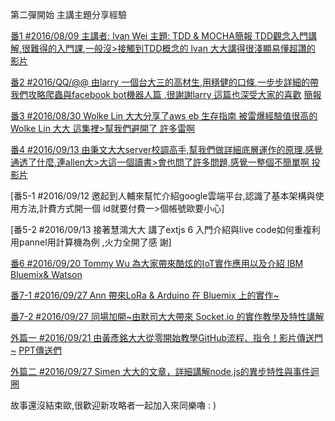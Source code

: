 第二彈開始 主講主題分享經驗

[番1 #2016/08/09 主講者: lvan Wei 主題: TDD & MOCHA簡報 TDD觀念入門講解,很難得的入門課,一般沒>接觸到TDD概念的 lvan 大大講得很淺顯易懂超讚的 ](https://www.slideshare.net/secret/wpcI5SaMMRBz8H) [影片](https://youtu.be/c-6w2fWKEUg)

[番2 #2016/QQ/@@ 由larry 一個台大三的高材生,用穩健的口條,一步步詳細的帶我們攻略爬蟲與facebook bot機器人篇 ,很謝謝larry 這篇也深受大家的喜歡]( https://youtu.be/c5gz5TxtEQk)
[簡報](https://larry850806.github.io/weather)

[番3 #2016/08/30 Wolke Lin 大大分享了aws eb 生存指南 被雷爆經驗值很高的 Wolke Lin 大大 這集裡>幫我們避開了
許多雷啊
](https://youtu.be/XGNwlz2y1K4)

[番4 #2016/09/13 由秉文大大server校調高手,幫我們做詳細底層運作的原理,感覺通透了什麼,連allen大>大這一個讀書>會也問了許多問題,感覺一整個不簡單啊   ](https://www.youtube.com/watch?v=zpQ-Pkza1D8)
[投影片](http://www.slideshare.net/ssuser3e0b1d/long-polling-65300815
)

[番5-1 #2016/09/12  邀起到人輔來幫忙介紹google雲端平台,認識了基本架構與使用方法,計費方式開一個
id就要付費一>個帳號歐要小心]

[番5-2 #2016/09/13  接著慧鴻大大 講了extjs 6 入門介紹與live code如何重複利用pannel用計算機為例
,火力全開了感
謝]

[番6 #2016/09/20 Tommy Wu 為大家帶來酷炫的IoT實作應用以及介紹 IBM Bluemix& Watson](https://www.youtube.com/watch?v=9BM5OVWrlek)

[番7-1 #2016/09/27 Ann 帶來LoRa & Arduino 在 Bluemix 上的實作~](https://www.youtube.com/watch?v=fsPvMrT-daI&feature=youtu.be)

[番7-2 #2016/09/27 同場加開~由默司大大帶來 Socket.io 的實作教學及特性講解]()

[外篇一 #2016/09/21 由黃彥銘大大從零開始教學GitHub流程、指令！影片傳送門~](https://www.youtube.com/watch?v=DqYJwg6dvJo&feature=youtu.be)
[PPT傳送們](https://www.slideshare.net/secret/retavuvmp0Vbun)

[外篇二 #2016/09/27 Simen 大大的文章，詳細講解node.js的異步特性與事件迴圈](https://simeneer.blogspot.tw/2016/09/nodejs-eventemitter.html)

故事還沒結束歐,很歡迎新攻略者一起加入來同樂嚕 : )

